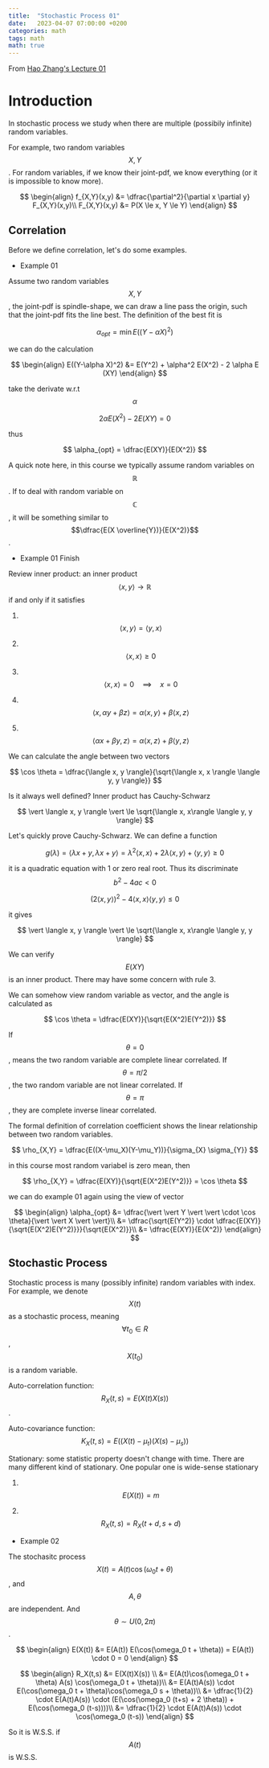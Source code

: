 ```yaml
---
title:  "Stochastic Process 01"
date:   2023-04-07 07:00:00 +0200
categories: math
tags: math
math: true
---
```


From [Hao Zhang's Lecture 01](https://v.ucas.ac.cn/course/CourseIndex.do?courseid=b917aacfcbfe4649aaec1d46bb8edd51)

# Introduction

In stochastic process we study when there are multiple (possibily infinite) random variables.

For example, two random variables $$X, Y$$. For random variables, if we know their joint-pdf, we know everything (or it is impossible to know more).

$$
\begin{align}
f_{X,Y}(x,y) &= \dfrac{\partial^2}{\partial x \partial y} F_{X,Y}(x,y)\\
F_{X,Y}(x,y) &= P(X \le x, Y \le Y)
\end{align}
$$

## Correlation

Before we define correlation, let's do some examples.

- Example 01

Assume two random variables $$X,Y$$, the joint-pdf is spindle-shape, we can draw a line pass the origin, such that the joint-pdf fits the line best. The definition of the best fit is

$$
\alpha_{opt} = \min E ((Y-\alpha X)^2)
$$

we can do the calculation

$$
\begin{align}
E((Y-\alpha X)^2) &= E(Y^2) + \alpha^2 E(X^2) - 2 \alpha E (XY)
\end{align}
$$

take the derivate w.r.t $$\alpha$$

$$
2\alpha E(X^2) - 2 E(XY) = 0
$$

thus

$$
\alpha_{opt} = \dfrac{E(XY)}{E(X^2)}
$$

A quick note here, in this course we typically assume random variables on $$\mathbb{R}$$. If to deal with random variable on $$\mathbb{C}$$, it will be something similar to $$\dfrac{E(X \overline{Y})}{E(X^2)}$$.

- Example 01 Finish

Review inner product: an inner product $$\langle x, y \rangle \to \mathbb{R}$$ if and only if it satisfies

1. &nbsp; $$\langle x, y \rangle = \langle y, x \rangle$$

2. &nbsp; $$\langle x, x \rangle \ge 0$$

3. &nbsp; $$\langle x, x \rangle = 0 \quad \implies \quad x = 0$$

4. &nbsp; $$\langle x, \alpha y + \beta z \rangle = \alpha \langle x, y \rangle + \beta \langle x, z \rangle$$

5. &nbsp; $$\langle \alpha x + \beta y, z \rangle = \alpha \langle x, z \rangle + \beta \langle y, z \rangle$$

We can calculate the angle between two vectors

$$
\cos \theta = \dfrac{\langle x, y \rangle}{\sqrt{\langle x, x \rangle \langle y, y \rangle}}
$$

Is it always well defined? Inner product has Cauchy-Schwarz

$$
\vert \langle x, y \rangle \vert \le \sqrt{\langle x, x\rangle \langle y, y \rangle}
$$

Let's quickly prove Cauchy-Schwarz. We can define a function

$$
g(\lambda) = \langle \lambda x + y, \lambda x + y \rangle = \lambda^2 \langle x,x \rangle + 2 \lambda \langle x, y \rangle + \langle y, y \rangle \ge 0
$$

it is a quadratic equation with 1 or zero real root. Thus its discriminate $$b^2 - 4 ac < 0$$

$$
(2\langle x, y \rangle )^2 - 4 \langle x, x \rangle \langle y, y \rangle \le 0
$$

it gives

$$
\vert \langle x, y \rangle \vert \le \sqrt{\langle x, x\rangle \langle y, y \rangle}
$$

We can verify $$E(XY)$$ is an inner product. There may have some concern with rule 3.

We can somehow view random variable as vector, and the angle is calculated as

$$
\cos \theta = \dfrac{E(XY)}{\sqrt{E(X^2)E(Y^2)}}
$$

If $$\theta = 0$$, means the two random variable are complete linear correlated. If $$\theta = \pi/2$$, the two random variable are not linear correlated. If $$\theta = \pi$$, they are complete inverse linear correlated.


The formal definition of correlation coefficient shows the linear relationship between two random variables.

$$
\rho_{X,Y} = \dfrac{E((X-\mu_X)(Y-\mu_Y))}{\sigma_{X} \sigma_{Y}}
$$

in this course most random variabel is zero mean, then

$$
\rho_{X,Y} = \dfrac{E(XY)}{\sqrt{E(X^2)E(Y^2)}} = \cos \theta
$$

we can do example 01 again using the view of vector

$$
\begin{align}
\alpha_{opt} &= \dfrac{\vert \vert Y \vert \vert \cdot \cos \theta}{\vert \vert X \vert \vert}\\
&= \dfrac{\sqrt{E(Y^2)} \cdot \dfrac{E(XY)}{\sqrt{E(X^2)E(Y^2)}}}{\sqrt{E(X^2)}}\\
&= \dfrac{E(XY)}{E(X^2)}
\end{align}
$$

## Stochastic Process

Stochastic process is many (possibly infinite) random variables with index.
For example, we denote $$X(t)$$ as a stochastic process, meaning $$\forall t_0 \in R$$, $$X(t_0)$$ is a random variable.

Auto-correlation function: $$ R_X(t,s) = E(X(t)X(s)) $$.

Auto-covariance function: $$K_X(t,s) = E((X(t)-\mu_t) (X(s) - \mu_s))$$

Stationary: some statistic property doesn't change with time.
There are many different kind of stationary. One popular one is wide-sense stationary

1. &nbsp; $$E(X(t)) = m$$

2. &nbsp; $$R_X(t,s) = R_X (t+d, s+d)$$

- Example 02

The stochasitc process $$X(t) = A(t) \cos( \omega_0 t + \theta)$$, and $$A, \theta$$ are independent. And $$\theta \sim U(0, 2\pi)$$.

$$
\begin{align}
E(X(t)) &= E(A(t)) E(\cos(\omega_0 t + \theta)) = E(A(t)) \cdot 0 = 0
\end{align}
$$

$$
\begin{align}
R_X(t,s) &= E(X(t)X(s)) \\
&= E(A(t)\cos(\omega_0 t + \theta) A(s) \cos(\omega_0 t + \theta))\\
&= E(A(t)A(s)) \cdot E(\cos(\omega_0 t + \theta)\cos(\omega_0 s + \theta))\\
&= \dfrac{1}{2} \cdot E(A(t)A(s)) \cdot (E(\cos(\omega_0 (t+s) + 2 \theta)) + E(\cos(\omega_0 (t-s))))\\
&= \dfrac{1}{2} \cdot E(A(t)A(s)) \cdot \cos(\omega_0 (t-s))
\end{align}
$$

So it is W.S.S. if $$A(t)$$ is W.S.S.
